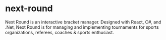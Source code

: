 # next-round
Next Round is an interactive bracket manager. Designed with React, C#, and .Net, Next Round is for managing and implementing tournaments for sports organizations, referees, coaches &amp; sports enthusiast.
